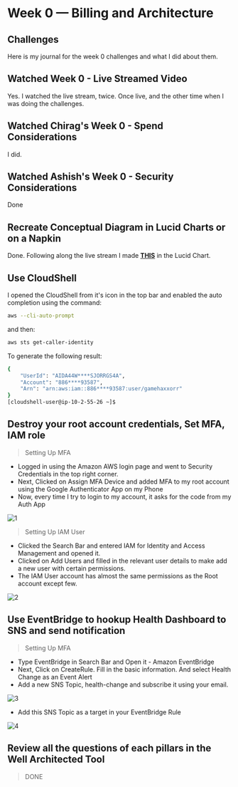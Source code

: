 # Week 0 — Billing and Architecture

## Challenges

Here is my journal for the week 0 challenges and what I did about them.

## Watched Week 0 - Live Streamed Video
Yes. I watched the live stream, twice. Once live, and the other time when I was doing the challenges.

## Watched Chirag's Week 0 - Spend Considerations
I did.

## Watched Ashish's Week 0 - Security Considerations
Done

## Recreate Conceptual Diagram in Lucid Charts or on a Napkin
Done. Following along the live stream I made **[THIS](https://lucid.app/lucidchart/604affa5-4b62-4366-b59a-70fb08449474/edit?viewport_loc=-59%2C-174%2C2389%2C1148%2C0_0&invitationId=inv_96baacf3-54d8-4d87-b679-a7d7d3925705)** in the Lucid Chart.

## Use CloudShell
I opened the CloudShell from it's icon in the top bar and enabled the auto completion using the command:
```bash
aws --cli-auto-prompt
```
and then:
```bash
aws sts get-caller-identity
```
To generate the following result:
```bash
{
    "UserId": "AIDA44W****SJORRGS4A",
    "Account": "886****93587",
    "Arn": "arn:aws:iam::886****93587:user/gamehaxxorr"
}
[cloudshell-user@ip-10-2-55-26 ~]$ 
```

## Destroy your root account credentials, Set MFA, IAM role
> Setting Up MFA
- Logged in using the Amazon AWS login page and went to Security Credentials in the top right corner.
- Next, Clicked on Assign MFA Device and added MFA to my root account using the Google Authenticator App on my Phone
- Now, every time I try to login to my account, it asks for the code from my Auth App 

![1](https://user-images.githubusercontent.com/57315716/219812817-38640c36-51b5-4157-b8d5-932bbcf19121.png)

> Setting Up IAM User
- Clicked the Search Bar and entered IAM for Identity and Access Management and opened it.
- Clicked on Add Users and filled in the relevant user details to make add a new user with certain permissions.
- The IAM User account has almost the same permissions as the Root account except few.

![2](https://user-images.githubusercontent.com/57315716/219814371-8c2556bd-a02f-4860-8c12-6c101de03da5.png)

## Use EventBridge to hookup Health Dashboard to SNS and send notification
> Setting Up MFA
- Type EventBridge in Search Bar and Open it - Amazon EventBridge
- Next, Click on CreateRule. Fill in the basic information. And select Health Change as an Event Alert
- Add a new SNS Topic, health-change and subscribe it using your email.

![3](https://user-images.githubusercontent.com/57315716/219816116-04ee996f-d139-432d-a72b-c1971980e7ea.png)


- Add this SNS Topic as a target in your EventBridge Rule
 
![4](https://user-images.githubusercontent.com/57315716/219816142-37c47d94-116b-4b0b-896c-f58754f509bc.png)

## Review all the questions of each pillars in the Well Architected Tool
> DONE

## 
